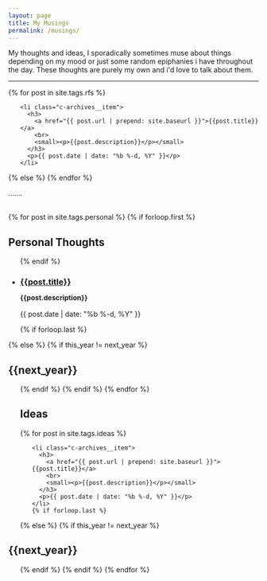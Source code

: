 ```yaml
---
layout: page
title: My Musings
permalink: /musings/
---
```

My thoughts and ideas, I sporadically sometimes muse about things depending on my mood or just some random epiphanies i have throughout the day. These thoughts are purely my own and i'd love to talk about them.

***

<section class="c-archives">
  <link rel="shortcut icon" href="">
  {% for post in site.tags.rfs  %}
  <ul class="c-archives__list">

    <li class="c-archives__item">
      <h3>
        <a href="{{ post.url | prepend: site.baseurl }}">{{post.title}}</a>
        <br>
        <small><p>{{post.description}}</p></small>
      </h3>
      <p>{{ post.date | date: "%b %-d, %Y" }}</p>
    </li>

  </ul>
  {% else %}
{% endfor %}

.......

<br class= 'brex'>
<section class="c-archives">
  <link rel="shortcut icon" href="">
  {% for post in site.tags.personal  %}
  <!-- {% capture this_year %}{{ post.date | date: "%Y" }}{% endcapture %}
  {% capture next_year %}{{ post.previous.date | date: "%Y" }}{% endcapture %} -->
  {% if forloop.first %}
  <!-- <h2 class="c-archives__year" id="{{ this_year }}-ref">{{this_year}}</h2> -->
  <h2>Personal Thoughts</h2>
  <ul class="c-archives__list">
    {% endif %}
    <li class="c-archives__item">
      <h3>
        <a href="{{ post.url | prepend: site.baseurl }}">{{post.title}}</a>
        <br>
        <small><p>{{post.description}}</p></small>
      </h3>
      <p>{{ post.date | date: "%b %-d, %Y" }}</p>
    </li>
    {% if forloop.last %}
  </ul>
  {% else %}
  {% if this_year != next_year %}
</ul>
<h2 class="c-archives__year" id="{{ next_year }}-ref">{{next_year}}</h2>
<ul class="c-archives__list">
  {% endif %}
  {% endif %}
  {% endfor %}

<h2>Ideas</h2>
  <link rel="shortcut icon" href="">
  {% for post in site.tags.ideas  %}

  <ul class="c-archives__list">

    <li class="c-archives__item">
      <h3>
        <a href="{{ post.url | prepend: site.baseurl }}">{{post.title}}</a>
        <br>
        <small><p>{{post.description}}</p></small>
      </h3>
      <p>{{ post.date | date: "%b %-d, %Y" }}</p>
    </li>
    {% if forloop.last %}
  </ul>
  {% else %}
  {% if this_year != next_year %}
</ul>
<h2 class="c-archives__year" id="{{ next_year }}-ref">{{next_year}}</h2>
<ul class="c-archives__list">
  {% endif %}
  {% endif %}
  {% endfor %}

</section>
